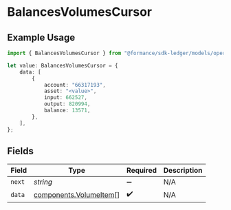 # BalancesVolumesCursor

## Example Usage

```typescript
import { BalancesVolumesCursor } from "@formance/sdk-ledger/models/operations";

let value: BalancesVolumesCursor = {
    data: [
        {
            account: "66317193",
            asset: "<value>",
            input: 662527,
            output: 820994,
            balance: 13571,
        },
    ],
};
```

## Fields

| Field                                                            | Type                                                             | Required                                                         | Description                                                      |
| ---------------------------------------------------------------- | ---------------------------------------------------------------- | ---------------------------------------------------------------- | ---------------------------------------------------------------- |
| `next`                                                           | *string*                                                         | :heavy_minus_sign:                                               | N/A                                                              |
| `data`                                                           | [components.VolumeItem](../../models/components/volumeitem.md)[] | :heavy_check_mark:                                               | N/A                                                              |